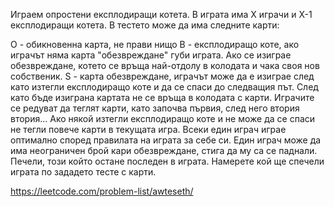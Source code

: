 Играем опростени експлодиращи котета. В играта има X играчи и X-1 експлодиращи котета. В тестето може да има следните карти:

O - обикновенна карта, не прави нищо
B - експлодиращо коте, ако играчът няма карта "обезвреждане" губи играта. Ако се изиграе обезвреждане, котето се връща най-отдолу в колодата и чака своя нов собственик.
S - карта обезвреждане, играчът може да е изиграе след като изтегли експлодиращо коте и да се спаси до следващия път. След като бъде изиграна картата не се връща в колодата с карти.
Играчите се редуват да теглят карти, като започва първия, след него втория втория... Ако някой изтегли експлодиращо коте и не може да се спаси не тегли повече карти в текущата игра.
Всеки един играч играе оптимално според правилата на играта за себе си.
Един играч може да има неограничен брой кари обезвреждане, стига да му са се паднали. Печели, този който остане последен в играта. Намерете кой ще спечели играта по зададето тесте с карти.


https://leetcode.com/problem-list/awteseth/
